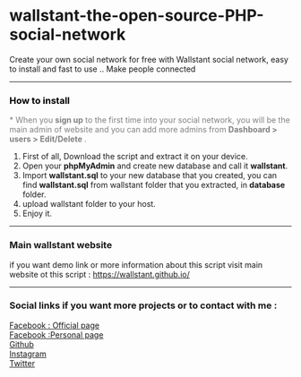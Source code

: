 # wallstant-the-open-source-PHP-social-network
Create your own social network for free with Wallstant social network, easy to install and fast to use .. Make people connected
<hr>
<h3 style="color: black;font-size: auto;">How to install</h3>
			<p style="color: gray">* When you <b>sign up</b> to the first time into your social network, you will be the main admin of website and you can add more admins from <b>Dashboard > users > Edit/Delete </b>.</p>
			<ol type="1">
				<li>First of all, Download the script and extract it on your device.</li>
				<li>Open your <b>phpMyAdmin</b> and create new database and call it <b>wallstant</b>.</li>
				<li>Import <b>wallstant.sql</b> to your new database that you created, you can find <b>wallstant.sql</b> from wallstant folder that you extracted, in <b>database</b> folder.</li>
				<li>upload wallstant folder to your host.</li>
				<li>Enjoy it.</li>
			</ol>
<hr>
<h3>Main wallstant website</h3>
if you want demo link or more information about this script visit main website ot this script :
<a href='https://wallstant.github.io/'>https://wallstant.github.io/</a>
<hr>

<h3>Social links if you want more projects or to contact with me :</h3>
<a href="http://www.facebook.com/munafaqeelmahdi.official">Facebook : Official page</a><br />
<a href="http://www.facebook.com/munaf.aqeel.m">Facebook :Personal page</a><br />
<a href="http://www.github.com/munafaqeelmahdi">Github</a><br />
<a href="http://www.instagram.com/munaf_ewd">Instagram</a><br />
<a href="http://www.twitter.com/munaf_aqeel_m">Twitter</a><br />
